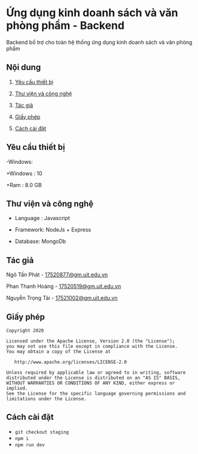 # Ứng dụng kinh doanh sách và văn phòng phẩm - Backend

Backend bổ trợ cho toàn hệ thống ứng dụng kinh doanh sách và văn phòng phẩm

## Nội dung
   
1. [Yêu cầu thiết bị](#yêu-cầu-thiết-bị)

1. [Thư viện và công nghệ](#thư-viện-và-công-nghệ)

1. [Tác giả](#tác-giả)

1. [Giấy phép](#giấy-phép)

1. [Cách cài đặt](#cách-cài-đặt)

## Yêu cầu thiết bị
-Windows:

   +Windows : 10

   +Ram : 8.0 GB


## Thư viện và công nghệ

- Language : Javascript

- Framework: NodeJs + Express

- Database: MongoDb


## Tác giả
Ngô Tấn Phát - 17520877@gm.uit.edu.vn

Phan Thanh Hoàng - 17520519@gm.uit.edu.vn

Nguyễn Trọng Tài - 17521002@gm.uit.edu.vn

## Giấy phép

    Copyright 2020

    Licensed under the Apache License, Version 2.0 (the "License");
    you may not use this file except in compliance with the License.
    You may obtain a copy of the License at

       http://www.apache.org/licenses/LICENSE-2.0

    Unless required by applicable law or agreed to in writing, software
    distributed under the License is distributed on an "AS IS" BASIS,
    WITHOUT WARRANTIES OR CONDITIONS OF ANY KIND, either express or implied.
    See the License for the specific language governing permissions and
    limitations under the License.

## Cách cài đặt

- `git checkout staging`
- `npm i`
- `npm run dev`


